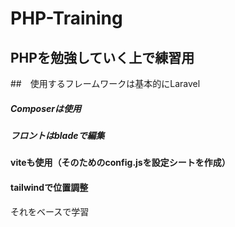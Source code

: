 # PHP-Training

## PHPを勉強していく上で練習用

##　使用するフレームワークは基本的にLaravel
##### Composerは使用
##### フロントはbladeで編集
#### viteも使用（そのためのconfig.jsを設定シートを作成）
#### tailwindで位置調整
それをベースで学習





